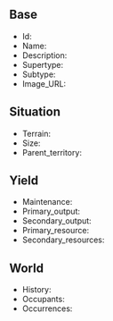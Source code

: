 ## Base
- <span class="text-field" data-tooltip="Text">Id</span>: 
- <span class="text-field" data-tooltip="Text">Name</span>: 
- <span class="text-field" data-tooltip="Text">Description</span>: 
- <span class="text-field" data-tooltip="Text">Supertype</span>: 
- <span class="text-field" data-tooltip="Text">Subtype</span>: 
- <span class="text-field" data-tooltip="Text">Image_URL</span>: 

## Situation
- <span class="text-field" data-tooltip="Text">Terrain</span>: 
- <span class="number-field" data-tooltip="Number, max: 0">Size</span>: 
- <span class="link-field" data-tooltip="Single Territory">Parent_territory</span>: 

## Yield
- <span class="text-field" data-tooltip="Text">Maintenance</span>: 
- <span class="number-field" data-tooltip="Number, max: 0">Primary_output</span>: 
- <span class="number-field" data-tooltip="Number, max: 0">Secondary_output</span>: 
- <span class="link-field" data-tooltip="Single Construct">Primary_resource</span>: 
- <span class="multi-link-field" data-tooltip="Multi Construct">Secondary_resources</span>: 

## World
- <span class="text-field" data-tooltip="Text">History</span>: 
- <span class="multi-link-field" data-tooltip="Multi Species">Occupants</span>: 
- <span class="multi-link-field" data-tooltip="Multi Phenomenon">Occurrences</span>: 


